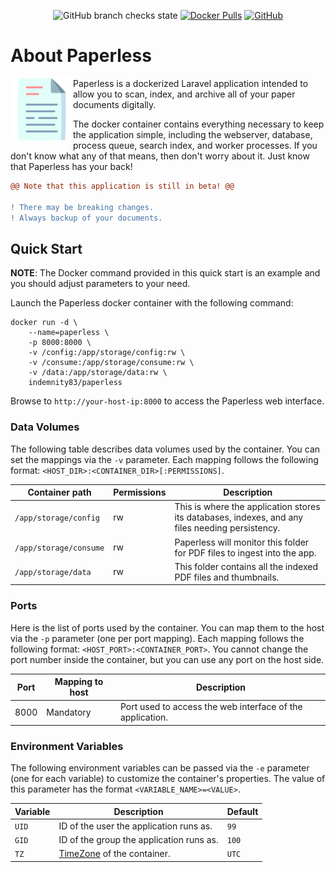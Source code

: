 <p align="center">
<img alt="GitHub branch checks state" src="https://img.shields.io/github/checks-status/indemnity83/paperless/master?style=flat-square">
<a href="https://hub.docker.com/r/indemnity83/paperless"><img alt="Docker Pulls" src="https://img.shields.io/docker/pulls/indemnity83/paperless?style=flat-square"></a>
<a href="https://github.com/Indemnity83/paperless/blob/master/LICENSE"><img alt="GitHub" src="https://img.shields.io/github/license/indemnity83/paperless?style=flat-square"></a>
</p>

# About Paperless

<img align="left" src="https://raw.githubusercontent.com/Indemnity83/paperless/master/public/img/app-icon.svg" height="100"> Paperless is a dockerized Laravel application intended to allow you to scan, index, and archive all of your paper documents digitally.

The docker container contains everything necessary to keep the application simple, including the webserver, database, process queue, search index, and worker processes. If you don't know what any of that means, then don't worry about it. Just know that Paperless has your back!

```diff
@@ Note that this application is still in beta! @@
 
! There may be breaking changes. 
! Always backup of your documents.
```

## Quick Start

**NOTE**: The Docker command provided in this quick start is an example
and you should adjust parameters to your need.

Launch the Paperless docker container with the following command:
```
docker run -d \
    --name=paperless \
    -p 8000:8000 \
    -v /config:/app/storage/config:rw \
    -v /consume:/app/storage/consume:rw \
    -v /data:/app/storage/data:rw \
    indemnity83/paperless
```

Browse to `http://your-host-ip:8000` to access the Paperless web interface.

### Data Volumes

The following table describes data volumes used by the container.  You can set the mappings via the `-v` parameter.  Each mapping follows the following
format: `<HOST_DIR>:<CONTAINER_DIR>[:PERMISSIONS]`.

| Container path  | Permissions | Description |
|-----------------|-------------|-------------|
|`/app/storage/config`| rw | This is where the application stores its databases, indexes, and any files needing persistency. |
|`/app/storage/consume`| rw | Paperless will monitor this folder for PDF files to ingest into the app. |
|`/app/storage/data`| rw | This folder contains all the indexed PDF files and thumbnails. |

### Ports

Here is the list of ports used by the container.  You can map them to the host
via the `-p` parameter (one per port mapping).  Each mapping follows the
following format: `<HOST_PORT>:<CONTAINER_PORT>`. You cannot change the port number inside the
container, but you can use any port on the host side.

| Port | Mapping to host | Description |
|------|-----------------|-------------|
| 8000 | Mandatory | Port used to access the web interface of the application. |

### Environment Variables

The following environment variables can be passed via the `-e` parameter (one for each variable) to customize the container's properties.  The value
of this parameter has the format `<VARIABLE_NAME>=<VALUE>`.

| Variable       | Description                                  | Default |
|----------------|----------------------------------------------|---------|
|`UID`| ID of the user the application runs as. | `99` |
|`GID`| ID of the group the application runs as. | `100` |
|`TZ`| [TimeZone] of the container. | `UTC` |

[TimeZone]: https://www.php.net/manual/en/timezones.php
